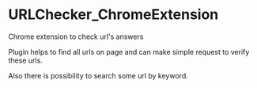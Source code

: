 # URLChecker_ChromeExtension
Chrome extension to check url's answers

Plugin helps to find all urls on page and can make simple request to verify these urls.

Also there is possibility to search some url by keyword.
